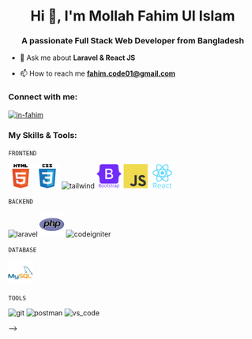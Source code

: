 <h1 align="center">Hi 👋, I'm Mollah Fahim Ul Islam</h1>
<h3 align="center">A passionate Full Stack Web Developer from Bangladesh</h3>

- 💬 Ask me about **Laravel & React JS**

- 📫 How to reach me **fahim.code01@gmail.com**

<h3 align="left">Connect with me:</h3>
<p align="left">
<a href="https://linkedin.com/in/in-fahim" target="blank"><img align="center" src="https://raw.githubusercontent.com/rahuldkjain/github-profile-readme-generator/master/src/images/icons/Social/linked-in-alt.svg" alt="in-fahim" height="30" width="50" /></a>
</p>

<h3 align="left">My Skills & Tools:</h3>

`FRONTEND`

<img src="https://raw.githubusercontent.com/devicons/devicon/master/icons/html5/html5-original-wordmark.svg" alt="html5" width="50" height="50"/>  <img src="https://raw.githubusercontent.com/devicons/devicon/master/icons/css3/css3-original-wordmark.svg" alt="css3" width="50" height="50"/>  <img src="https://www.vectorlogo.zone/logos/tailwindcss/tailwindcss-icon.svg" alt="tailwind" width="50" height="50"/>  <img src="https://raw.githubusercontent.com/devicons/devicon/master/icons/bootstrap/bootstrap-plain-wordmark.svg" alt="bootstrap" width="50" height="50"/>   <img src="https://raw.githubusercontent.com/devicons/devicon/master/icons/javascript/javascript-original.svg" alt="javascript" width="50" height="50"/>  <img src="https://raw.githubusercontent.com/devicons/devicon/master/icons/react/react-original-wordmark.svg" alt="react" width="50" height="50"/>


`BACKEND`

<p align="left"> <img src="https://www.vectorlogo.zone/logos/laravel/laravel-icon.svg" alt="laravel" width="50" height="50"/>  <img src="https://raw.githubusercontent.com/devicons/devicon/master/icons/php/php-original.svg" alt="php" width="50" height="50"/>  <img src="https://cdn.worldvectorlogo.com/logos/codeigniter.svg" alt="codeigniter" width="50" height="50"/>


`DATABASE`

<img src="https://raw.githubusercontent.com/devicons/devicon/master/icons/mysql/mysql-original-wordmark.svg" alt="mysql" width="50" height="50"/>


`TOOLS`

<img src="https://www.vectorlogo.zone/logos/github/github-ar21.svg" alt="git" width="50" height="50"/>  <img src="https://www.vectorlogo.zone/logos/getpostman/getpostman-icon.svg" alt="postman" width="50" height="50"/>  <img src="https://www.vectorlogo.zone/logos/visualstudio_code/visualstudio_code-ar21.svg" alt="vs_code" width="80" height="50"/> 

 -->
